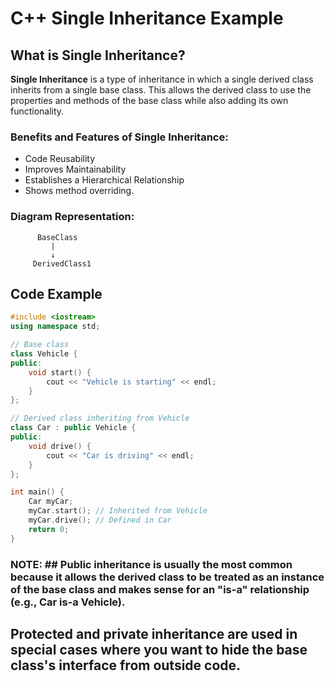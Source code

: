 # C++ Single Inheritance Example

## What is Single Inheritance?
**Single Inheritance** is a type of inheritance in which a single derived class inherits from a single base class. This allows the derived class to use the properties and methods of the base class while also adding its own functionality. 

### Benefits and Features of Single Inheritance:
- Code Reusability
- Improves Maintainability
- Establishes a Hierarchical Relationship
- Shows method overriding.

### Diagram Representation:
```
      BaseClass
         |
         ↓
     DerivedClass1

```

## Code Example
```cpp
#include <iostream>
using namespace std;

// Base class
class Vehicle {
public:
    void start() {
        cout << "Vehicle is starting" << endl;
    }
};

// Derived class inheriting from Vehicle
class Car : public Vehicle {
public:
    void drive() {
        cout << "Car is driving" << endl;
    }
};

int main() {
    Car myCar;
    myCar.start(); // Inherited from Vehicle
    myCar.drive(); // Defined in Car
    return 0;
}
```

### NOTE: ## Public inheritance is usually the most common because it allows the derived class to be treated as an instance of the base class and makes sense for an "is-a" relationship (e.g., Car is-a Vehicle).

## Protected and private inheritance are used in special cases where you want to hide the base class's interface from outside code.
